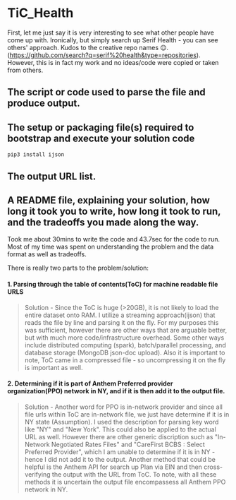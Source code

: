 # TiC_Health
First, let me just say it is very interesting to see what other people have come up with. Ironically, but simply search up Serif Health - you can see others' approach. Kudos to the creative repo names 😌. (https://github.com/search?q=serif%20health&type=repositories). However, this is in fact my work and no ideas/code were copied or taken from others.

## The script or code used to parse the file and produce output.

## The setup or packaging file(s) required to bootstrap and execute your solution code
```
pip3 install ijson
```

## The output URL list.


## A README file, explaining your solution, how long it took you to write, how long it took to run, and the tradeoffs you made along the way.
Took me about 30mins to write the code and 43.7sec for the code to run. Most of my time was spent on understanding the problem and the data format as well as tradeoffs.

There is really two parts to the problem/solution:

#### 1. Parsing through the table of contents(ToC) for machine readable file URLS
> Solution - Since the ToC is huge (>20GB), it is not likely to load the entire dataset onto RAM. I utilize a streaming approach(ijson) that reads the file by line and parsing it on the fly. For my purposes this was sufficient, however there are other ways that are arguable better, but with much more code/infrastructure overhead. Some other ways include distributed computing (spark), batch/parallel processing, and database storage (MongoDB json-doc upload). Also it is important to note, ToC came in a compressed file - so uncompressing it on the fly is important as well.

#### 2. Determining if it is part of Anthem Preferred provider organization(PPO) network in NY, and if it is then add it to the output file.
> Solution - Another word for PPO is in-network provider and since all file urls within ToC are in-network file, we just have determine if it is in NY state (Assumption). I used the description for parsing key word like "NY" and "New York". This could also be applied to the actual URL as well. However there are other generic discription such as "In-Network Negotiated Rates Files" and "CareFirst BCBS : Select Preferred Provider", which I am unable to determine if it is in NY - hence I did not add it to the output. Another method that could be helpful is the Anthem API for search up Plan via EIN and then cross-verifying the output with the URL from ToC. To note, with all these methods it is uncertain the output file encompassess all Anthem PPO network in NY.
